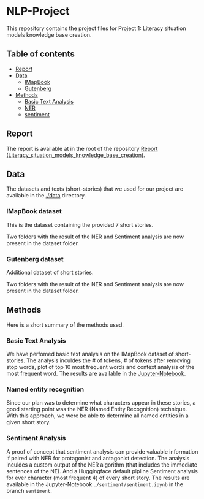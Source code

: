 # NLP-Project

This repository contains the project files for Project 1: Literacy situation models knowledge base creation.

## Table of contents

* [Report](#report)
* [Data](#data)
  * [IMapBook](#imapbook-dataset)
  * [Gutenberg](#gutenberg-dataset)
* [Methods](#methods)
  * [Basic Text Analysis](#basic-text-analysis)
  * [NER](#named-entity-recognition)
  * [sentiment](#sentiment-analysis)


## Report

The report is available at in the root of the repository [Report (Literacy_situation_models_knowledge_base_creation)](./Literacy_situation_models_knowledge_base_creation.pdf).

## Data

The datasets and texts (short-stories) that we used for our project are available in the [./data](./data) directory.

### IMapBook dataset

This is the dataset containing the provided 7 short stories.

Two folders with the result of the NER and Sentiment analysis are now present in the dataset folder.

### Gutenberg dataset

Additional dataset of short stories.

Two folders with the result of the NER and Sentiment analysis are now present in the dataset folder.

## Methods

Here is a short summary of the methods used.

### Basic Text Analysis

We have perfomed basic text analysis on the IMapBook dataset of short-stories.
The analysis inculdes the # of tokens, # of tokens after removing stop words, plot of top 10 most frequent words and context analysis of the most frequent word.
The results are available in the [Jupyter-Notebook](./basic_text_analysis/imapbook_text_analysis.ipynb).

### Named entity recognition

Since our plan was to determine what characters appear in these stories, a good starting point was the NER (Named Entity Recognition) technique. With this approach, we were be able to determine all named entities in a given short story.

### Sentiment Analysis

A proof of concept that sentiment analysis can provide valuable information if paired with NER for protagonist and antagonist detection.
The analysis inculdes a custom output of the NER algorithm (that includes the immediate sentences of the NE). And a Huggingface default pipline Sentiment analysis for ever character (most frequent 4) of every short story.
The results are available in the Jupyter-Notebook `./sentiment/sentiment.ipynb` in the branch `sentiment`.